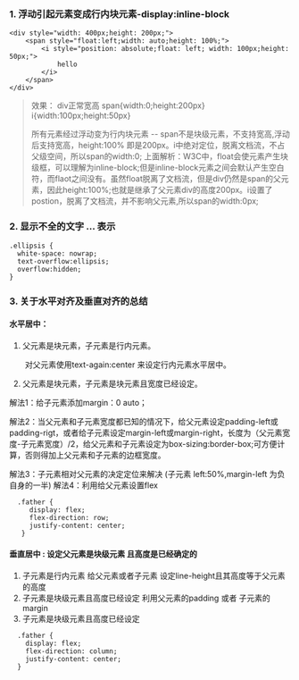 ### 1. 浮动引起元素变成行内块元素-display:inline-block
```
<div style="width: 400px;height: 200px;">
    <span style="float:left;width: auto;height: 100%;">
        <i style="position: absolute;float: left; width: 100px;height: 50px;">
            hello
        </i>
    </span>
</div>
```
>效果：
>div正常宽高
>span{width:0;height:200px}
>i{width:100px;height:50px}
>
>所有元素经过浮动变为行内块元素 -- span不是块级元素，不支持宽高,浮动后支持宽高，height:100% 即是200px。i中绝对定位，脱离文档流，不占父级空间，所以span的width:0;
>上面解析：W3C中，float会使元素产生块级框，可以理解为inline-block;但是inline-block元素之间会默认产生空白符，而flaot之间没有。虽然float脱离了文档流，但是div仍然是span的父元素，因此height:100%;也就是继承了父元素div的高度200px。i设置了postion，脱离了文档流，并不影响父元素,所以span的width:0px;
### 2. 显示不全的文字 ... 表示
```
.ellipsis {
  white-space: nowrap;
  text-overflow:ellipsis;
  overflow:hidden;
}
```
### 3. 关于水平对齐及垂直对齐的总结
#### 水平居中：
1. 父元素是块元素，子元素是行内元素。

　　对父元素使用text-again:center 来设定行内元素水平居中。

2. 父元素是块元素，子元素是块元素且宽度已经设定。

  解法1：给子元素添加margin：0 auto；

  解法2：当父元素和子元素宽度都已知的情况下，给父元素设定padding-left或padding-rigt，或者给子元素设定margin-left或margin-right，长度为（父元素宽度-子元素宽度）/2，给父元素和子元素设定为box-sizing:border-box;可方便计算，否则得加上父元素和子元素的边框宽度。

  解法3：子元素相对父元素的决定定位来解决 (子元素 left:50%,margin-left 为负 自身的一半)
  解法4：利用给父元素设置flex
```
  .father {
     display: flex;
     flex-direction: row;
     justify-content: center;
   }
```
#### 垂直居中 : 设定父元素是块级元素 且高度是已经确定的
1. 子元素是行内元素
  给父元素或者子元素 设定line-height且其高度等于父元素的高度
2. 子元素是块级元素且高度已经设定
  利用父元素的padding 或者 子元素的margin 
3. 子元素是块级元素且高度已经设定
```
  .father {
    display: flex;
    flex-direction: column;
    justify-content: center;
  }
```


